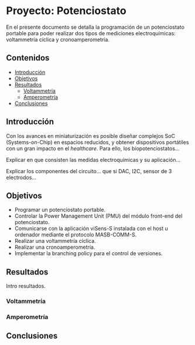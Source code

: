 # Proyecto: Potenciostato

En el presente documento se detalla la programación de un potenciostato portable para poder realizar dos tipos de mediciones electroquímicas: voltammetría cíclica y cronoamperometría. 

## Contenidos

- [Introducción](#introducción)
- [Objetivos](#objetivos)
- [Resultados](#resultados)
    - [Voltammetría](#voltammetria)
    - [Amperometría](#amperometria)   
- [Conclusiones](#conclusiones)

## Introducción

Con los avances en miniaturización es posible diseñar complejos SoC (Systems-on-Chip) en espacios reducidos, y obtener dispositivos portátiles con un gran impacto en el _healthcare_. Para ello, los biopotenciostatos...

Explicar en que consisten las medidas electroquímicas y su aplicación...

Explicar los componentes del circuito... que si DAC, I2C, sensor de 3 electrodos...


## Objetivos

- Programar un potenciostato portable.
- Controlar la Power Management Unit (PMU) del módulo front-end del potenciostato.
- Comunicarse con la aplicación viSens-S instalada con el host u ordenador mediante el protocolo MASB-COMM-S.
- Realizar una voltammetría cíclica.
- Realizar una cronoamperometría.
- Implementar la branching policy para el control de versiones. 

## Resultados
Intro resultados.

### Voltammetría

### Amperometría

## Conclusiones


